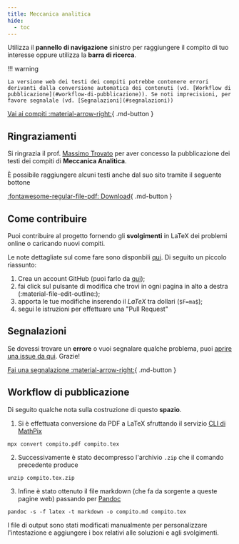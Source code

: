 ```yaml
---
title: Meccanica analitica
hide:
  - toc
---
```


Utilizza il **pannello di navigazione** sinistro per raggiungere il compito di tuo interesse oppure utilizza la **barra di ricerca**.

!!! warning

    La versione web dei testi dei compiti potrebbe contenere errori derivanti dalla conversione automatica dei contenuti (vd. [Workflow di pubblicazione](#workflow-di-pubblicazione)). Se noti imprecisioni, per favore segnalale (vd. [Segnalazioni](#segnalazioni))

[Vai ai compiti :material-arrow-right:](2013-06-13.md){ .md-button }

## Ringraziamenti

Si ringrazia il prof. [Massimo Trovato](https://www.dmi.unict.it/trovato/) per aver concesso la pubblicazione dei testi dei compiti di **Meccanica Analitica**.

È possibile raggiungere alcuni testi anche dal suo sito tramite il seguente bottone

[:fontawesome-regular-file-pdf: Download](https://www.dmi.unict.it/trovato/Testi_compiti.pdf){ .md-button }

## Come contribuire

Puoi contribuire al progetto fornendo gli **svolgimenti** in LaTeX dei problemi online o caricando nuovi compiti.

Le note dettagliate sul come fare sono disponbili [qui](../note). Di seguito un piccolo riassunto:

1. Crea un account GitHub (puoi farlo da [qui](https://github.com/signup));
2. fai click sul pulsante di modifica che trovi in ogni pagina in alto a destra (:material-file-edit-outline:);
3. apporta le tue modifiche inserendo il _LaTeX_ tra dollari (`$F=ma$`);
4. segui le istruzioni per effettuare una "Pull Request"

## Segnalazioni

Se dovessi trovare un **errore** o vuoi segnalare qualche problema, puoi [aprire una issue da qui](https://github.com/UNICT-DMI/DFA-compiti/issues/new). Grazie!

[Fai una segnalazione :material-arrow-right:](https://github.com/UNICT-DMI/DFA-compiti/issues/new){ .md-button }

## Workflow di pubblicazione

Di seguito qualche nota sulla costruzione di questo **spazio**.

1. Si è effettuata conversione da PDF a LaTeX sfruttando il servizio [CLI di MathPix](https://mathpix.com/mpx-cli)
```
mpx convert compito.pdf compito.tex
```

2. Successivamente è stato decompresso l'archivio `.zip` che il comando precedente produce 
```
unzip compito.tex.zip
```

3. Infine è stato ottenuto il file markdown (che fa da sorgente a queste pagine web) passando per [Pandoc](https://pandoc.org/)
```
pandoc -s -f latex -t markdown -o compito.md compito.tex
```

I file di output sono stati modificati manualmente per personalizzare l'intestazione e aggiungere i box relativi alle soluzioni e agli svolgimenti.